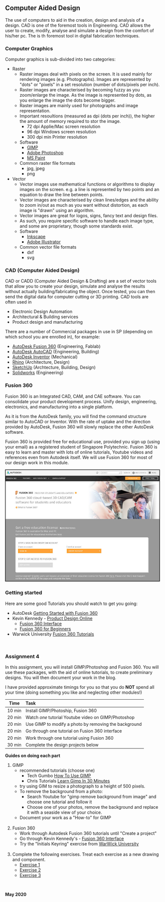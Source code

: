 
## Computer Aided Design

The use of computers to aid in the creation, design and analysis of a design.  CAD is one of the foremost tools in Engineering.  CAD allows the user to create, modify, analyse and simulate a design from the comfort of his/her pc.  The is th foremost tool in digital fabrication techniques.

### Computer Graphics

Computer graphics is sub-divided into two categories:

* Raster
    *  Raster images deal with pixels on the screen.  It is used mainly for rendering images (e.g. Photographs).  Images are represented by "dots" or "pixels" in a set resolution (number of dots/pixels per inch).
    *  Raster images are characterised by becoming fuzzy as you zoom/enlarge the image.  As the image is represented by dots, as you enlarge the image the dots become bigger.
    *  Raster images are mainly used for photographs and image representation.
    *  Important resoultions (measured as dpi (dots per inch)), the higher the amount of memory required to stor the image.
        -  72 dpi Applie/Mac screen resolution
        -  96 dpi Windows screen resolution
        -  300 dpi min Printer resolution
    *  Software
        -  [GIMP](https://www.gimp.org/)
        -  [Adobe Photoshop](https://www.photoshop.com/en)
        -  [MS Paint](https://ms-paint.en.softonic.com/)
    *  Common raster file formats
        -  jpg, jpeg
        -  png
* Vector
    - Vector images use mathematical functions or algorithms to display images on the screen. e.g. a line is represented by two points and an equation to draw the line between points.
    - Vector images are characterised by clean lines/edges and the ability to zoom in/out as much as you want without distortion, as each image is "drawn" using an algorithm.
    - Vector images are great for logos, signs, fancy text and design files.
    - As such, you require specific software to handle each image type, and some are proprietary, though some standards exist.
    - Software
        + [Inkscape](https://inkscape.org/)
        + [Adobe Illustrator](https://www.adobe.com/products/illustrator.html)
    - Common vector file formats
        + dxf
        + svg

### CAD (Computer Aided Design)

CAD or CADD (Computer Aided Design & Drafting) are a set of vector tools that allow you to create your design, simulate and analyse the results without actually building/fabricating the object.  Once tested, you can then send the digital data for computer cutting or 3D printing.  CAD tools are often used in

* Electronic Design Automation
* Architectural & Building services
* Product design and manufacturing

There are a number of Commercial packages in use in SP (depending on which school you are enrolled in), for example:

* [AutoDesk Fusion 360](https://www.autodesk.com/products/fusion-360/overview) (Engineering, Fablab)
* [AutoDesk AutoCAD](https://www.autodesk.com/products/autocad/overview) (Engineering, Building)
* [AutoDesk Inventor](https://www.autodesk.com/products/inventor/overview) (Mechanical)
* [Rhino](https://www.rhino3d.com/) (Architecture, Design)
* [SketchUp](https://www.sketchup.com/) (Archtecture, Building, Design)
* [Solidworks](https://my.solidworks.com) (Engineering)

### Fusion 360

Fusion 360 is an Integrated CAD, CAM, and CAE software.  You can consolidate your product development process. Unify design, engineering, electronics, and manufacturing into a single platform.

As it is from the AutoDesk family, you will find the command structure similar to AutoCAD or Inventor.  With the rate of uptake and the direction provided by AutoDesk, Fusion 360 will slowly replace the other AutoDesk software.

Fusion 360 is provided free for educational use, provided you sign up (using your email) as a registered student of Singapore Polytechnic.  Fusion 360 is easy to learn and master with lots of online tutorials, Youtube videos and references even from Autodesk itself.  We will use Fusion 360 for most of our design work in this module.

![Fusion 360 for Education](images/0401_fusion360_education.jpg)

### Getting started

Here are some good Tutorials you should watch to get you going:

*  AutoDesk [Getting Started with Fusion 360](https://help.autodesk.com/view/fusion360/ENU/courses/)
*  Kevin Kennedy - [Product Design Online](https://productdesignonline.com/fusion-360/)
    -  [Fusion 360 Interface](https://www.youtube.com/watch?v=sZwM87-nsYA)
    -  [Fusion 360 for Beginners](https://youtu.be/J39Iq4Kku1Q?list=PLrZ2zKOtC_-DR2ZkMaK3YthYLErPxCnT-)
*  Warwick University [Fusion 360 Tutorials](https://warwick.ac.uk/fac/sci/wmg/about/outreach/resources/fusion_tutorials/)


&nbsp;

### Assignment 4

In this assignment, you will install GIMP/Photoshop and Fusion 360.  You will use these packages, with the aid of online tutorials, to create preliminary designs.  You will then document your work in the blog.

I have provided approximate timings for you so that you do **NOT** spend all your time (doing something you like and neglecting other modules!)

| Time   | Task |
|--------|:------------------------------------------------|
|10 min  | Install GIMP/Photoship, Fusion 360 |
|20 min  | Watch *one* tutorial Youtube video on GIMP/Photoshop |
|20 min  | Use GIMP to modify a photo by removing the background |
|20 min  | Go through one tutorial on Fusion 360 interface |
|20 min  | Work through one tutorial using Fusion 360 |
|30 min  | Complete the design projects below |

**Guides on doing each part**

1.  GIMP
    - recommended tutorials (choose one)
        + Tech Gumbo [How To Use GIMP](https://youtu.be/Q8C0LJPpr64)
        + Chris Tutorials [Learn Gimp In 30 Minutes](https://youtu.be/IeABb8cwdUg)
    - try using GIM to resize a photograph to a height of 500 pixels.
    - To remove the background from a photo:
        + Search Youtube for "gimp remove background from image" and choose one tutorial and follow it
        + Choose one of your photos, remove the background and replace it with a seaside view of your choice.
    - Document your work as a "How-to" for GIMP    
    &nbsp;
2.  Fusion 360
    - Work through Autodesk Fusion 360 tutorials until "Create a project"
    - Go through Kevin Kennedy's - [Fusion 360 Interface](https://www.youtube.com/watch?v=sZwM87-nsYA)
    - Try the "Initials Keyring" exercise from [WarWick University](https://warwick.ac.uk/fac/sci/wmg/about/outreach/resources/fusion_tutorials/)     
    &nbsp;
3.  Complete the following exercises.  Treat each exercise as a new drawing and component.
    * [Exercise 1](images/04_Exercise_1.png)
    * [Exercise 2](images/04_Exercise_2.png)
    * [Exercise 3](images/04_Exercise_3.png)

&nbsp;

**May 2020**





